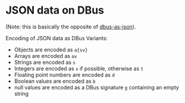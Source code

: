 JSON data on DBus
=================

(Note: this is basically the opposite of [dbus-as-json](voxie:///help/topic/interfaces/dbus-as-json)).

Encoding of JSON data as DBus Variants:

- Objects are encoded as `a{sv}`
- Arrays are encoded as `av`
- Strings are encoded as `s`
- Integers are encoded as `x` if possible, otherwise as `t`
- Floating point numbers are encoded as `d`
- Boolean values are encoded as `b`
- null values are encoded as a DBus signature `g` containing an empty string
